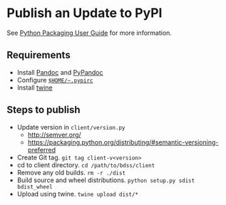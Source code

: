 # Publish an Update to PyPI

See [Python Packaging User Guide](https://packaging.python.org/distributing) for more information.

## Requirements

* Install [Pandoc](http://pandoc.org/) and [PyPandoc](https://pypi.python.org/pypi/pypandoc/)
* Configure [`$HOME/~.pypirc`](https://docs.python.org/3/distutils/packageindex.html#pypirc)
* Install [twine](https://pypi.python.org/pypi/twine)

## Steps to publish

* Update version in `client/version.py`
   * http://semver.org/
   * https://packaging.python.org/distributing/#semantic-versioning-preferred
* Create Git tag. `git tag client-v<version>`
* cd to client directory. `cd /path/to/bdss/client`
* Remove any old builds. `rm -r ./dist`
* Build source and wheel distributions. `python setup.py sdist bdist_wheel`
* Upload using twine. `twine upload dist/*`
